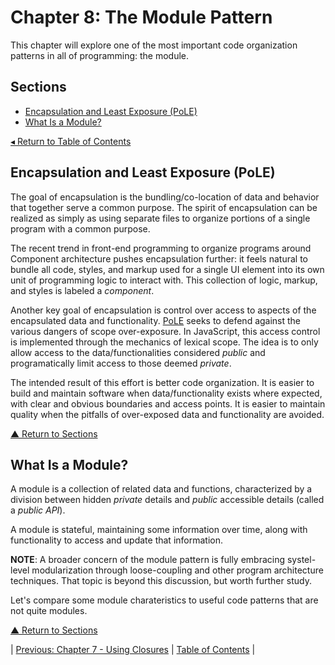 # Chapter 8: The Module Pattern
This chapter will explore one of the most important code organization patterns in all of programming: the module.

## Sections
* [Encapsulation and Least Exposure (PoLE)](#encapsulation-and-least-exposure-pole)
* [What Is a Module?](#what-is-a-module)

[◂ Return to Table of Contents](../README.md)

## Encapsulation and Least Exposure (PoLE)
The goal of encapsulation is the bundling/co-location of data and behavior that together serve a common purpose. The spirit of encapsulation can be realized as simply as using separate files to organize portions of a single program with a common purpose.

The recent trend in front-end programming to organize programs around Component architecture pushes encapsulation further: it feels natural to bundle all code, styles, and markup used for a single UI element into its own unit of programming logic to interact with. This collection of logic, markup, and styles is labeled a _component_.

Another key goal of encapsulation is control over access to aspects of the encapsulated data and functionality. [PoLE](../06/README.md#least-exposure) seeks to defend against the various dangers of scope over-exposure. In JavaScript, this access control is implemented through the mechanics of lexical scope. The idea is to only allow access to the data/functionalities considered _public_ and programatically limit access to those deemed _private_.

The intended result of this effort is better code organization. It is easier to build and maintain software when data/functionality exists where expected, with clear and obvious boundaries and access points. It is easier to maintain quality when the pitfalls of over-exposed data and functionality are avoided.

[▲ Return to Sections](#sections)

## What Is a Module?
A module is a collection of related data and functions, characterized by a division between hidden _private_ details and _public_ accessible details (called a _public API_).

A module is stateful, maintaining some information over time, along with functionality to access and update that information.

**NOTE**: A broader concern of the module pattern is fully embracing systel-level modularization through loose-coupling and other program architecture techniques. That topic is beyond this discussion, but worth further study.

Let's compare some module charateristics to useful code patterns that are not quite modules.

[▲ Return to Sections](#sections)

| [Previous: Chapter 7 - Using Closures](../07/README.md) | [Table of Contents](../README.md#table-of-contents) |
